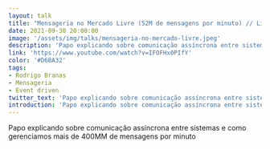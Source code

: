 ```yaml
---
layout: talk
title: "Mensageria no Mercado Livre (52M de mensagens por minuto) // Live #92"
date: 2021-09-30 20:00:00
image: '/assets/img/talks/mensageria-no-mercado-livre.jpeg'
description: 'Papo explicando sobre comunicação assíncrona entre sistemas e como gerenciamos mais de 400MM de mensagens por minuto'
link: 'https://www.youtube.com/watch?v=IFOFHx0PIfY'
color: '#D6BA32'
tags:
- Rodrigo Branas
- Mensageria
- Event driven
twitter_text: 'Papo explicando sobre comunicação assíncrona entre sistemas e como gerenciamos mais de 400MM de mensagens por minuto'
introduction: 'Papo explicando sobre comunicação assíncrona entre sistemas e como gerenciamos mais de 400MM de mensagens por minuto'
---
```


Papo explicando sobre comunicação assíncrona entre sistemas e como gerenciamos mais de 400MM de mensagens por minuto